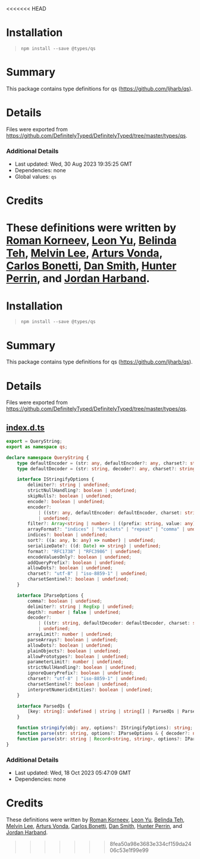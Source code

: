 <<<<<<< HEAD
# Installation
> `npm install --save @types/qs`

# Summary
This package contains type definitions for qs (https://github.com/ljharb/qs).

# Details
Files were exported from https://github.com/DefinitelyTyped/DefinitelyTyped/tree/master/types/qs.

### Additional Details
 * Last updated: Wed, 30 Aug 2023 19:35:25 GMT
 * Dependencies: none
 * Global values: `qs`

# Credits
These definitions were written by [Roman Korneev](https://github.com/RWander), [Leon Yu](https://github.com/leonyu), [Belinda Teh](https://github.com/tehbelinda), [Melvin Lee](https://github.com/zyml), [Arturs Vonda](https://github.com/artursvonda), [Carlos Bonetti](https://github.com/CarlosBonetti), [Dan Smith](https://github.com/dpsmith3), [Hunter Perrin](https://github.com/hperrin), and [Jordan Harband](https://github.com/ljharb).
=======
# Installation
> `npm install --save @types/qs`

# Summary
This package contains type definitions for qs (https://github.com/ljharb/qs).

# Details
Files were exported from https://github.com/DefinitelyTyped/DefinitelyTyped/tree/master/types/qs.
## [index.d.ts](https://github.com/DefinitelyTyped/DefinitelyTyped/tree/master/types/qs/index.d.ts)
````ts
export = QueryString;
export as namespace qs;

declare namespace QueryString {
    type defaultEncoder = (str: any, defaultEncoder?: any, charset?: string) => string;
    type defaultDecoder = (str: string, decoder?: any, charset?: string) => string;

    interface IStringifyOptions {
        delimiter?: string | undefined;
        strictNullHandling?: boolean | undefined;
        skipNulls?: boolean | undefined;
        encode?: boolean | undefined;
        encoder?:
            | ((str: any, defaultEncoder: defaultEncoder, charset: string, type: "key" | "value") => string)
            | undefined;
        filter?: Array<string | number> | ((prefix: string, value: any) => any) | undefined;
        arrayFormat?: "indices" | "brackets" | "repeat" | "comma" | undefined;
        indices?: boolean | undefined;
        sort?: ((a: any, b: any) => number) | undefined;
        serializeDate?: ((d: Date) => string) | undefined;
        format?: "RFC1738" | "RFC3986" | undefined;
        encodeValuesOnly?: boolean | undefined;
        addQueryPrefix?: boolean | undefined;
        allowDots?: boolean | undefined;
        charset?: "utf-8" | "iso-8859-1" | undefined;
        charsetSentinel?: boolean | undefined;
    }

    interface IParseOptions {
        comma?: boolean | undefined;
        delimiter?: string | RegExp | undefined;
        depth?: number | false | undefined;
        decoder?:
            | ((str: string, defaultDecoder: defaultDecoder, charset: string, type: "key" | "value") => any)
            | undefined;
        arrayLimit?: number | undefined;
        parseArrays?: boolean | undefined;
        allowDots?: boolean | undefined;
        plainObjects?: boolean | undefined;
        allowPrototypes?: boolean | undefined;
        parameterLimit?: number | undefined;
        strictNullHandling?: boolean | undefined;
        ignoreQueryPrefix?: boolean | undefined;
        charset?: "utf-8" | "iso-8859-1" | undefined;
        charsetSentinel?: boolean | undefined;
        interpretNumericEntities?: boolean | undefined;
    }

    interface ParsedQs {
        [key: string]: undefined | string | string[] | ParsedQs | ParsedQs[];
    }

    function stringify(obj: any, options?: IStringifyOptions): string;
    function parse(str: string, options?: IParseOptions & { decoder?: never | undefined }): ParsedQs;
    function parse(str: string | Record<string, string>, options?: IParseOptions): { [key: string]: unknown };
}

````

### Additional Details
 * Last updated: Wed, 18 Oct 2023 05:47:09 GMT
 * Dependencies: none

# Credits
These definitions were written by [Roman Korneev](https://github.com/RWander), [Leon Yu](https://github.com/leonyu), [Belinda Teh](https://github.com/tehbelinda), [Melvin Lee](https://github.com/zyml), [Arturs Vonda](https://github.com/artursvonda), [Carlos Bonetti](https://github.com/CarlosBonetti), [Dan Smith](https://github.com/dpsmith3), [Hunter Perrin](https://github.com/hperrin), and [Jordan Harband](https://github.com/ljharb).
>>>>>>> 8fea50a98e3683e334cf159da2406c53e1f99e99
